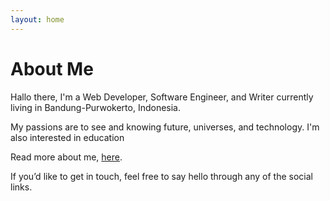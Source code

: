 ```yaml
---
layout: home
---
```

# About Me

Hallo there, I'm a Web Developer, Software Engineer, and Writer currently living in Bandung-Purwokerto, Indonesia. 

My passions are to see and knowing future, universes, and technology. I'm also interested in education

Read more about me, [here](/More-About-Me/).

If you’d like to get in touch, feel free to say hello through any of the social links.
